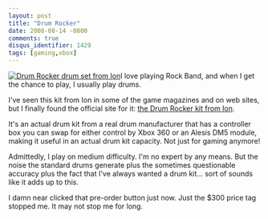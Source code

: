 ```yaml
---
layout: post
title: "Drum Rocker"
date: 2008-08-14 -0800
comments: true
disqus_identifier: 1429
tags: [gaming,xbox]
---
```

[![Drum Rocker drum set from
Ion](https://hyqi8g.dm2301.livefilestore.com/y2pSsOlPttXnjey3Sn3v6LaEuXEdeX0WRzatgA3QCJzbRfOgJvv8vtUoY_96ryFwm44qakD3p0GNG9i_eWZTKYCHKaa3snX1mTHcE_jT1AMkuk/20080814drumrocker.jpg?psid=1)](http://drumrocker.com/products/index.php)I
love playing Rock Band, and when I get the chance to play, I usually
play drums.

I've seen this kit from Ion in some of the game magazines and on web
sites, but I finally found the official site for it: [the Drum Rocker
kit from Ion](http://drumrocker.com/products/index.php).

It's an actual drum kit from a real drum manufacturer that has a
controller box you can swap for either control by Xbox 360 or an Alesis
DM5 module, making it useful in an actual drum kit capacity. Not just
for gaming anymore!

Admittedly, I play on medium difficulty. I'm no expert by any means. But
the noise the standard drums generate plus the sometimes questionable
accuracy plus the fact that I've always wanted a drum kit... sort of
sounds like it adds up to this.

I damn near clicked that pre-order button just now. Just the $300 price
tag stopped me. It may not stop me for long.

